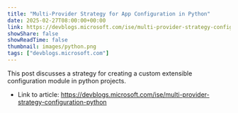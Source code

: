 ```yaml
---
title: "Multi-Provider Strategy for App Configuration in Python"
date: 2025-02-27T08:00:00+00:00
link: https://devblogs.microsoft.com/ise/multi-provider-strategy-configuration-python
showShare: false
showReadTime: false
thumbnail: images/python.png
tags: ["devblogs.microsoft.com"]
---
```

This post discusses a strategy for creating a custom extensible configuration module in python projects.

- Link to article: https://devblogs.microsoft.com/ise/multi-provider-strategy-configuration-python